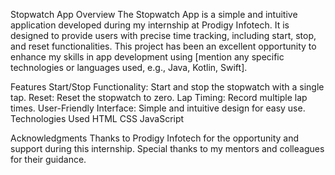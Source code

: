 Stopwatch App
Overview
The Stopwatch App is a simple and intuitive application developed during my internship at Prodigy Infotech. It is designed to provide users with precise time tracking, including start, stop, and reset functionalities. This project has been an excellent opportunity to enhance my skills in app development using [mention any specific technologies or languages used, e.g., Java, Kotlin, Swift].

Features
Start/Stop Functionality: Start and stop the stopwatch with a single tap.
Reset: Reset the stopwatch to zero.
Lap Timing: Record multiple lap times.
User-Friendly Interface: Simple and intuitive design for easy use.
Technologies Used
HTML 
CSS
JavaScript 

Acknowledgments
Thanks to Prodigy Infotech for the opportunity and support during this internship.
Special thanks to my mentors and colleagues for their guidance.
